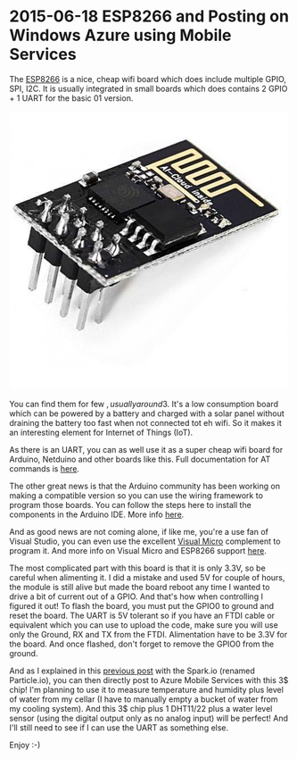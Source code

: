 # 2015-06-18 ESP8266 and Posting on Windows Azure using Mobile Services

The [ESP8266](https://nurdspace.nl/File:ESP8266_Specifications_English.pdf) is a nice, cheap wifi board which does include multiple GPIO, SPI, I2C. It is usually integrated in small boards which does contains 2 GPIO + 1 UART for the basic 01 version.

 ![wifi serial transceiver](../assets/wifi-serial-transceiver-module.jpg)

 You can find them for few $, usually around 3$. It's a low consumption board which can be powered by a battery and charged with a solar panel without draining the battery too fast when not connected tot eh wifi. So it makes it an interesting element for Internet of Things (IoT).

 As there is an UART, you can as well use it as a super cheap wifi board for Arduino, Netduino and other boards like this. Full documentation for AT commands is [here](https://www.pighixxx.com/test/wp-content/uploads/2014/12/ESP8266Ref.pdf).

 The other great news is that the Arduino community has been working on making a compatible version so you can use the wiring framework to program those boards. You can follow the steps here to install the components in the Arduino IDE. More info [here](https://www.esp8266.com/viewtopic.php?f=26&amp;t=3094).

 And as good news are not coming alone, if like me, you're a use fan of Visual Studio, you can even use the excellent [Visual Micro](https://www.visualmicro.com/) complement to program it. And more info on Visual Micro and ESP8266 support [here](https://www.visualmicro.com/page/esp8266.aspx).

 The most complicated part with this board is that it is only 3.3V, so be careful when alimenting it. I did a mistake and used 5V for couple of hours, the module is still alive but made the board reboot any time I wanted to drive a bit of current out of a GPIO. And that's how when controlling I figured it out! To flash the board, you must put the GPIO0 to ground and reset the board. The UART is 5V tolerant so if you have an FTDI cable or equivalent which you can use to upload the code, make sure you will use only the Ground, RX and TX from the FTDI. Alimentation have to be 3.3V for the board. And once flashed, don't forget to remove the GPIO0 from the ground.

 And as I explained in this [previous post](./2014-11-30-Connect-Arduino,-Spark.IO,-Netduino-(NETMF-.Net-Microframework),-to-Microsoft-Azure-Mobile-Services,-create-IoT-(Part-3).md) with the Spark.io (renamed Particle.io), you can then directly post to Azure Mobile Services with this 3$ chip! I'm planning to use it to measure temperature and humidity plus level of water from my cellar (I have to manually empty a bucket of water from my cooling system). And this 3$ chip plus 1 DHT11/22 plus a water level sensor (using the digital output only as no analog input) will be perfect! And I'll still need to see if I can use the UART as something else.

 Enjoy :-)
